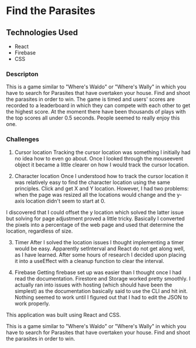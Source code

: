 # Find the Parasites

## Technologies Used

- React
- Firebase
- CSS

### Descripton

This is a game similar to "Where's Waldo" or "Where's Wally" in which you have to search for Parasites that have overtaken your house. Find and shoot the parasites in order to win. The game is timed and users' scores are recorded to a leaderboard in which they can compete with each other to get the highest score. At the moment there have been thousands of plays with the top scores all under 0.5 seconds. People seemed to really enjoy this one.

### Challenges

1. Cursor location
   Tracking the cursor location was something I initially had no idea how to even go about. Once I looked through the mouseevent object it became a little clearer on how I would track the cursor location.

2. Character location
   Once I understood how to track the cursor location it was relatively easy to find the character location using the same principles. Click and get X and Y location. However, I had two problems: when the page was resized all the locations would change and the y-axis location didn't seem to start at 0.

I discovered that I could offset the y location which solved the latter issue but solving for page adjustment proved a little tricky. Basically I converted the pixels into a percentage of the web page and used that determine the location, regardless of size.

3. Timer
   After I solved the location issues I thought implementing a timer would be easy. Apparently setInterval and React do not get along well, as I have learned. After some hours of research I decided upon placing it into a useEffect with a cleanup function to clear the interval.

4. Firebase
   Getting firebase set up was easier than I thought once I had read the documentation. Firestore and Storage worked pretty smoothly. I actually ran into issues with hosting (which should have been the simplest) as the documentation basically said to use the CLI and hit init. Nothing seemed to work until I figured out that I had to edit the JSON to work properly.

This application was built using React and CSS.

This is a game similar to "Where's Waldo" or "Where's Wally" in which you have to search for Parasites that have overtaken your house. Find and shoot the parasites in order to win.
